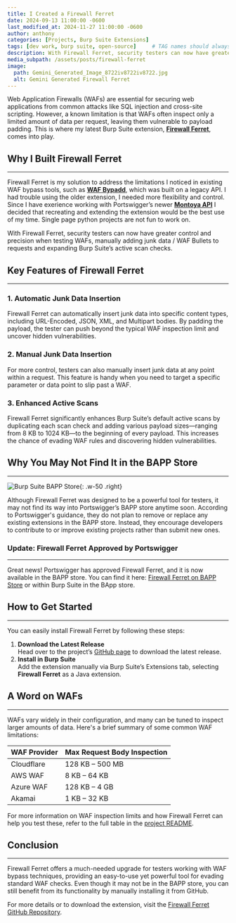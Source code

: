 ```yaml
--- 
title: I Created a Firewall Ferret
date: 2024-09-13 11:00:00 -0600
last_modified_at: 2024-11-27 11:00:00 -0600
author: anthony   
categories: [Projects, Burp Suite Extensions]
tags: [dev work, burp suite, open-source]     # TAG names should always be lowercase
description: With Firewall Ferret, security testers can now have greater control and precision when testing WAFs, manually adding junk data to requests and expanding Burp Suite’s active scan checks.
media_subpath: /assets/posts/firewall-ferret
image:
  path: Gemini_Generated_Image_8722iv8722iv8722.jpg
  alt: Gemini Generated Firewall Ferret
---
```


Web Application Firewalls (WAFs) are essential for securing web applications from common attacks like SQL injection and cross-site scripting. However, a known limitation is that WAFs often inspect only a limited amount of data per request, leaving them vulnerable to payload padding. This is where my latest Burp Suite extension, **[Firewall Ferret](https://github.com/ahanel13/Firewall-Ferret)**, comes into play.

## Why I Built Firewall Ferret
-----------------------------

Firewall Ferret is my solution to address the limitations I noticed in existing WAF bypass tools, such as **[WAF Bypadd](https://github.com/portswigger/waf-bypadd)**, which was built on a legacy API. I had trouble using the older extension, I needed more flexibility and control. Since I have exerience working with Portswigger’s newer **[Montoya API](https://portswigger.github.io/burp-extensions-montoya-api/javadoc/burp/api/montoya/MontoyaApi.html)** I decided that recreating and extending the extension would be the best use of my time. Single page python projects are not fun to work on.

With Firewall Ferret, security testers can now have greater control and precision when testing WAFs, manually adding junk data / WAF Bullets to requests and expanding Burp Suite’s active scan checks.

## Key Features of Firewall Ferret
----------------------------------

### 1. Automatic Junk Data Insertion
Firewall Ferret can automatically insert junk data into specific content types, including URL-Encoded, JSON, XML, and Multipart bodies. By padding the payload, the tester can push beyond the typical WAF inspection limit and uncover hidden vulnerabilities.

### 2. Manual Junk Data Insertion
For more control, testers can also manually insert junk data at any point within a request. This feature is handy when you need to target a specific parameter or data point to slip past a WAF.

### 3. Enhanced Active Scans
Firewall Ferret significantly enhances Burp Suite’s default active scans by duplicating each scan check and adding various payload sizes—ranging from 8 KB to 1024 KB—to the beginning of every payload. This increases the chance of evading WAF rules and discovering hidden vulnerabilities.

## Why You May Not Find It in the BAPP Store
--------------------------------------------
![Burp Suite BAPP Store](Burp_Suite_BAPP_Store.png){: .w-50 .right}

Although Firewall Ferret was designed to be a powerful tool for testers, it may not find its way into Portswigger’s BAPP store anytime soon. According to Portswigger's guidance, they do not plan to remove or replace any existing extensions in the BAPP store. Instead, they encourage developers to contribute to or improve existing projects rather than submit new ones.

### Update: Firewall Ferret Approved by Portswigger
--------------------------------------------------

Great news! Portswigger has approved Firewall Ferret, and it is now available in the BAPP store. You can find it here: [Firewall Ferret on BAPP Store](https://portswigger.net/bappstore/ca894f9bab6446f0aa7eac712a7b80ca) or within Burp Suite in the BApp store.

## How to Get Started
---------------------

You can easily install Firewall Ferret by following these steps:

1. **Download the Latest Release**  
  Head over to the project’s [GitHub page](https://github.com/ahanel13/Firewall-Ferret) to download the latest release.
2. **Install in Burp Suite**  
  Add the extension manually via Burp Suite’s Extensions tab, selecting **Firewall Ferret** as a Java extension.

## A Word on WAFs
-----------------

WAFs vary widely in their configuration, and many can be tuned to inspect larger amounts of data. Here's a brief summary of some common WAF limitations:

| **WAF Provider** | **Max Request Body Inspection** |
| ---------------- | ------------------------------- |
| Cloudflare       | 128 KB – 500 MB                 |
| AWS WAF          | 8 KB – 64 KB                    |
| Azure WAF        | 128 KB – 4 GB                   |
| Akamai           | 1 KB – 32 KB                    |

For more information on WAF inspection limits and how Firewall Ferret can help you test these, refer to the full table in the [project README](https://github.com/ahanel13/Firewall-Ferret).

## Conclusion
-------------

Firewall Ferret offers a much-needed upgrade for testers working with WAF bypass techniques, providing an easy-to-use yet powerful tool for evading standard WAF checks. Even though it may not be in the BAPP store, you can still benefit from its functionality by manually installing it from GitHub.

For more details or to download the extension, visit the [Firewall Ferret GitHub Repository](https://github.com/ahanel13/Firewall-Ferret).
